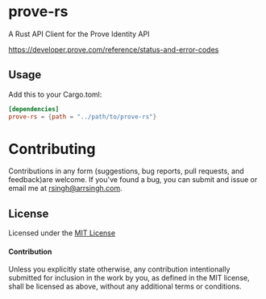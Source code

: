# prove-rs

A Rust API Client for the Prove Identity API

https://developer.prove.com/reference/status-and-error-codes

## Usage

Add this to your Cargo.toml:

```toml
[dependencies]
prove-rs = {path = "../path/to/prove-rs"}
```

# Contributing

Contributions in any form (suggestions, bug reports, pull requests, and feedback)are welcome. If you've found a bug, you can submit and issue or email me at rsingh@arrsingh.com.

## License

Licensed under the [MIT License](LICENSE)

#### Contribution

Unless you explicitly state otherwise, any contribution intentionally submitted for inclusion in the work by you, as defined in the MIT license, shall be licensed as above, without any additional terms or conditions.
